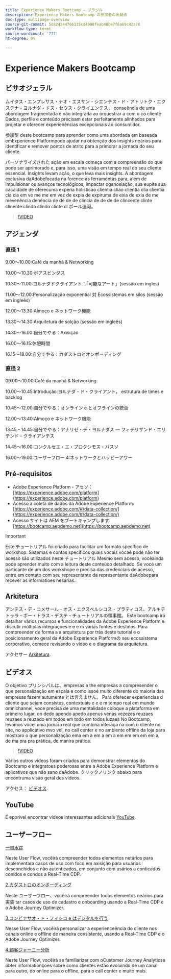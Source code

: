 ```yaml
---
title: Experience Makers Bootcamp — ブラジル
description: Experience Makers Bootcamp の参加者の出発点
doc-type: multipage-overview
source-git-commit: 5d824244766135cd4998feab48be7f6a69c42a70
workflow-type: tm+mt
source-wordcount: '777'
ht-degree: 0%

---
```


# Experience Makers Bootcamp

## ビサオジェラル

ムイタス・エンプレサス・ナオ・エスサン・シエンテス・ド・アトリトク・エクステナ・ヨルナダ・ドス・セウス・クライエンテス， conseência de uma abordagem fragmentada e não integrada ao orquestrar a com u co cliente Dados, perfile e conteúdo precisam estar perfeitamente alinhados para projetar e oferecer experienências excepcionais ao consumidor.

参加型 deste bootcamp para aprender como uma abordada em baseada emExperience Platformpode ajudar na obtenção dos insights neários para identificar e remover pontos de atrito para a primorar a jornada do seu cliente.

パーソナライズされた ação em escala começa com a compreensão do que pode ser aprimorado e, para isso, uma visão em tempo real do seu cliente essencial. Insights levam ação, o que leva mais insights. A abordagem exclusiva daAdobefocada na forence as ferramentas para, além de impulsionar os avanços tecnológicos, impactar oganosiação, sua eupite sua cacaidade de oferecuma experia holisticao clientia cliao clientia clia clientia cia cia em ve me me em vez de expia de expiruma de exia de exia de me mevenência denência de de de de clincia de de de de clincente clinte clinente clindo clindo clinte cl ポール運河。

>[!VIDEO](https://video.tv.adobe.com/v/344962?quality=12&enable=on)

## アジェンダ

### 直径 1

9.00～10.00:Café da manhã &amp; Networking

10.00～10.30:ボアスビン&#x200B;ダス

10.30～11.00:ヨルナダドクライアント：「可能なアート」(sessão em ingles) &#x200B;

11.00～12.00:Personalização exponential 対 Ecossistemas em silos (sessão em ingleês) &#x200B;

12.00～13.30:Almoço e ネットワーク&#x200B;機能

13.30～14.30:Arquitetura de solção (sessão em ingleês) &#x200B;

14.30～16.00:自分でやる：Axisição &#x200B;

16.00～16.15:休憩時間

16.15～18.00:自分でやる：カダストロとオンボーディ&#x200B;ング


### 直径 2

09.00～10.00:Café da manhã &amp; Networking

10.00～10.45:Introdução:ヨルナダ・ド・クライアント， estrutura de times e backlog

10.45～12.00:自分でやる：オンライン e とオフラインの統合

12.00～13.40:Almoço e ネットワーク&#x200B;機能

13.45 - 14.45:自分でやる：アナリゼ・デ・ヨルナダス — フィデリザンド・エリテンド・クライアンテス

14.45～16.00:コンクルセエ・エ・プロクシモス・パスソ

16.00～19.00:ユーザーフロー 4:ネットワークとハッピーアワー


## Pré-requisitos

- Adobe Experience Platform・アセソ： [https://experience.adobe.com/platform](https://experience.adobe.com/platform)
- Acesso a coleta de dados da Adobe Experience Platform: [https://experience.adobe.com/#/data-collection/](https://experience.adobe.com/#/data-collection/)
- Acesso サイトは AEM をブートキャンプします [https://bootcamp.aepdemo.net](https://bootcamp.aepdemo.net)

>[!IMPORTANT]
>
>Este チュートリアル foi criado para facilitar um formato specífico de workshop. Sistemas e contas specíficos quais vocais vocaê pode não ter acesso são utilizados neste チュートリアル Mesmo sem acesso, vocêainda pode aprender muito com a leitura deste conteúdo detalhado. Se vocé um particante de um dos workshope e precisa das credenciais de acesso, entre em contato com seu representante da representante daAdobepara recever as informatioes nesárias..

## Arkitetura

アンテス・デ・コメサール・オス・エクスペルシコス・プラティコス、アルキテトゥラ・ポー・トラス・デステ・チュートリアルの領事館。 Este bootcamp irá detalhar vários recursos e funcionalidades da Adobe Experience Platform e discutir múltiplas integraçoes e e e m várias fontes e destinos. Para compreender de forma a a arquitetura por trás deste tutorial e o posicionamento geral da Adobe Experience Platformの seu ecossistema corporativo, comece revisando o vídeo e o diagrama da arquitetura.

アクセサー [Arkitetura](https://experienceleague.adobe.com/docs/platform-learn/comprehensive-technical-tutorial-v22/architecture.html?lang=pt-BR).

## ビデオス

O objetivo プリンシパルは、empresas a the empresas a compresender o que personalização em escala e como issoé muito diferente do maioria das empresas fazem autumente とは言えません。 Para oferecer experiencias d cliente que sejam consistes, contextuais e e e m tempo real em mundo omnichannel, voce precisa de uma mentalidade coloque a plataforma em primeiro lugar, on dedo apendo apedo apenus venas vezezes reuzaes reuzaes a reuzado em todos em todo em todos luzaes No Bootcamp, levamos vocel uma jornara real que combina interaça na com o cliente no site, no applicativo mvo vel, no call center e no ambiente offline da loja para mostraro o que personalização ema em a em a em a em em em em em a, de ma pra pra prática, de manira prática.

>[!VIDEO](https://video.tv.adobe.com/v/345446?quality=12&enable=on)

Vários outros vídeos foram criados para demonstrar elementos do Bootcamp e integratoes poderosas entre a Adobe Experience Platform e aplicativos que não sano daAdobe. クリックノリンク abaixo para encontruma visão geral des vídeos.

アクセス： [ビデオス](https://experienceleague.adobe.com/docs/platform-learn/comprehensive-technical-tutorial-v22/videos.html?lang=pt-BR).

## YouTube

É eporivel encontrar vídeos interessantes adicionais [YouTube](https://www.youtube.com/channel/UCUKG2dkZ9pYuZUPebQ21jUw).

## ユーザーフロー

[一帯水症](./uc/uc1/uc1.md)

Neste User Flow, vocêirá compreender todos elementos netários para implementara casos de uso com foco em axisição para usuários desconchidos e não autenticados, em conjunto com usários a conticados conidos e condos a Real-Time CDP.

[2.カダストロのオンボーディング](./uc/uc2/uc2.md)

Neste ユーザーフロー、vocêirá compreender todos elementos neários para 実装 tar casos de uso de cadastro e onboarding usando a Real-Time CDP e o Adobe Journey Optimizer.

[3.コンビナサオ・ド・フィシコ e はデジタルを行う ](./uc/uc3/uc3.md)

Nesse User Flow, vocêirá personalizar a experienceência do cliente nos canais online e offline de maneira consistente, usando a Real-Time CDP e o Adobe Journey Optimizer.

[4.顧客ジャーニー分析](./uc/uc4/uc4.md)

Neste User Flow, vocêirá se familiarizar com oCustomer Journey Analyticse obter informationçoes sobre como clientes estão evoluindo de um canal para outro, do online para o offline, para o call center e muito mais.
